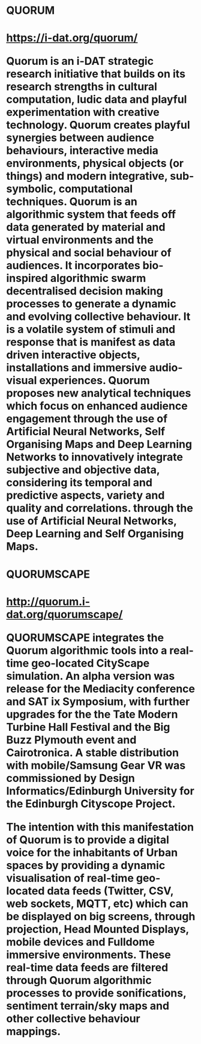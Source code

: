 <h1>QUORUM<h1>
  
 https://i-dat.org/quorum/
 
 Quorum is an i-DAT strategic research initiative that builds on its research strengths in cultural computation, ludic data and playful experimentation with creative technology. Quorum creates playful synergies between audience behaviours, interactive media environments, physical objects (or things) and modern integrative, sub-symbolic, computational techniques.
Quorum is an algorithmic system that feeds off data generated by material and virtual environments and the physical and social behaviour of audiences. It incorporates bio-inspired algorithmic swarm decentralised decision making processes to generate a dynamic and evolving collective behaviour. It is a volatile system of stimuli and response that is manifest as data driven interactive objects, installations and immersive audio-visual experiences.
Quorum proposes new analytical techniques which focus on enhanced audience engagement through the use of Artificial Neural Networks, Self Organising Maps and Deep Learning Networks to innovatively integrate subjective and objective data, considering its temporal and predictive aspects, variety and quality and correlations. through the use of Artificial Neural Networks, Deep Learning and Self Organising Maps.

<h1>QUORUMSCAPE<h1>
 
http://quorum.i-dat.org/quorumscape/

QUORUMSCAPE integrates the Quorum algorithmic tools into a real-time geo-located CityScape simulation. An alpha version was release for the Mediacity conference and SAT ix Symposium, with further upgrades for the the Tate Modern Turbine Hall Festival and the Big Buzz Plymouth event and Cairotronica. A stable distribution with mobile/Samsung Gear VR was commissioned by Design Informatics/Edinburgh University for the Edinburgh Cityscope Project.

The intention with this manifestation of Quorum is to provide a digital voice for the inhabitants of Urban spaces by providing a dynamic visualisation of real-time geo-located data feeds (Twitter, CSV, web sockets, MQTT, etc) which can be displayed on big screens, through projection, Head Mounted Displays, mobile devices and Fulldome immersive environments. These real-time data feeds are filtered through Quorum algorithmic processes to provide sonifications, sentiment terrain/sky maps and other collective behaviour mappings.
